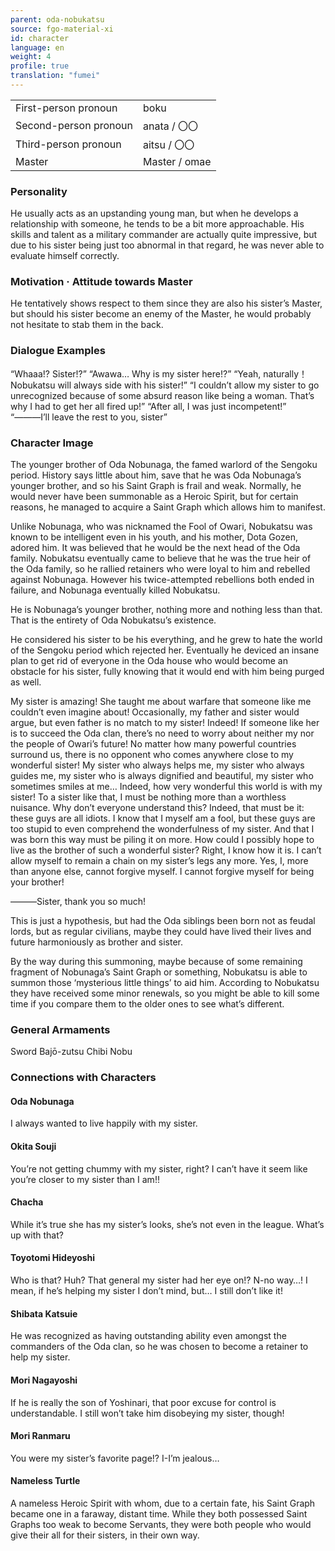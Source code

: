 ```yaml
---
parent: oda-nobukatsu
source: fgo-material-xi
id: character
language: en
weight: 4
profile: true
translation: "fumei"
---
```


<table>
  <tr><td>First-person pronoun</td><td>boku</td></tr>
  <tr><td>Second-person pronoun</td><td>anata / 〇〇</td></tr>
  <tr><td>Third-person pronoun</td><td>aitsu / 〇〇</td></tr>
  <tr><td>Master</td><td>Master / omae</td></tr>
</table>

### Personality

He usually acts as an upstanding young man, but when he develops a relationship with someone, he tends to be a bit more approachable. His skills and talent as a military commander are actually quite impressive, but due to his sister being just too abnormal in that regard, he was never able to evaluate himself correctly.

### Motivation · Attitude towards Master

He tentatively shows respect to them since they are also his sister’s Master, but should his sister become an enemy of the Master, he would probably not hesitate to stab them in the back.

### Dialogue Examples

“Whaaa!? Sister!?”
“Awawa… Why is my sister here!?”
“Yeah, naturally！Nobukatsu will always side with his sister!”
“I couldn’t allow my sister to go unrecognized because of some absurd reason like being a woman. That’s why I had to get her all fired up!”
“After all, I was just incompetent!”
“―――I’ll leave the rest to you, sister”

### Character Image

The younger brother of Oda Nobunaga, the famed warlord of the Sengoku period.
History says little about him, save that he was Oda Nobunaga’s younger brother, and so his Saint Graph is frail and weak.
Normally, he would never have been summonable as a Heroic Spirit, but for certain reasons, he managed to acquire a Saint Graph which allows him to manifest.

Unlike Nobunaga, who was nicknamed the Fool of Owari, Nobukatsu was known to be intelligent even in his youth, and his mother, Dota Gozen, adored him. It was believed that he would be the next head of the Oda family. Nobukatsu eventually came to believe that he was the true heir of the Oda family, so he rallied retainers who were loyal to him and rebelled against Nobunaga. However his twice-attempted rebellions both ended in failure, and Nobunaga eventually killed Nobukatsu.

He is Nobunaga’s younger brother, nothing more and nothing less than that. That is the entirety of Oda Nobukatsu’s existence.

He considered his sister to be his everything, and he grew to hate the world of the Sengoku period which rejected her. Eventually he deviced an insane plan to get rid of everyone in the Oda house who would become an obstacle for his sister, fully knowing that it would end with him being purged as well.

My sister is amazing! She taught me about warfare that someone like me couldn’t even imagine about! Occasionally, my father and sister would argue, but even father is no match to my sister! Indeed! If someone like her is to succeed the Oda clan, there’s no need to worry about neither my nor the people of Owari’s future! No matter how many powerful countries surround us, there is no opponent who comes anywhere close to my wonderful sister! My sister who always helps me, my sister who always guides me, my sister who is always dignified and beautiful, my sister who sometimes smiles at me… Indeed, how very wonderful this world is with my sister! To a sister like that, I must be nothing more than a worthless nuisance. Why don’t everyone understand this? Indeed, that must be it: these guys are all idiots. I know that I myself am a fool, but these guys are too stupid to even comprehend the wonderfulness of my sister. And that I was born this way must be piling it on more. How could I possibly hope to live as the brother of such a wonderful sister? Right, I know how it is. I can’t allow myself to remain a chain on my sister’s legs any more. Yes, I, more than anyone else, cannot forgive myself. I cannot forgive myself for being your brother!

―――Sister, thank you so much!

This is just a hypothesis, but had the Oda siblings been born not as feudal lords, but as regular civilians, maybe they could have lived their lives and future harmoniously as brother and sister.

By the way during this summoning, maybe because of some remaining fragment of Nobunaga’s Saint Graph or something, Nobukatsu is able to summon those ‘mysterious little things’ to aid him. According to Nobukatsu they have received some minor renewals, so you might be able to kill some time if you compare them to the older ones to see what’s different.

### General Armaments

Sword
Bajō-zutsu
Chibi Nobu

### Connections with Characters

#### Oda Nobunaga

I always wanted to live happily with my sister.

#### Okita Souji

You’re not getting chummy with my sister, right? I can’t have it seem like you’re closer to my sister than I am!!

#### Chacha

While it’s true she has my sister’s looks, she’s not even in the league. What’s up with that?

#### Toyotomi Hideyoshi

Who is that? Huh? That general my sister had her eye on!? N-no way…! I mean, if he’s helping my sister I don’t mind, but… I still don’t like it!

#### Shibata Katsuie

He was recognized as having outstanding ability even amongst the commanders of the Oda clan, so he was chosen to become a retainer to help my sister.

#### Mori Nagayoshi

If he is really the son of Yoshinari, that poor excuse for control is understandable. I still won’t take him disobeying my sister, though!

#### Mori Ranmaru

You were my sister’s favorite page!? I-I’m jealous…

#### Nameless Turtle

A nameless Heroic Spirit with whom, due to a certain fate, his Saint Graph became one in a faraway, distant time. While they both possessed Saint Graphs too weak to become Servants, they were both people who would give their all for their sisters, in their own way.
